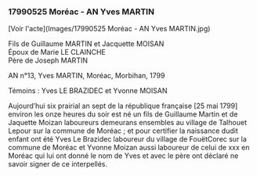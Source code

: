 ### 17990525 Moréac - AN Yves MARTIN

[Voir l'acte](Images/17990525 Moréac - AN Yves MARTIN.jpg)

Fils de Guillaume MARTIN et Jacquette MOISAN  
Époux de Marie LE CLAINCHE  
Père de Joseph MARTIN

AN n°13, Yves MARTIN, Moréac, Morbihan, 1799

Témoins : Yves LE BRAZIDEC et Yvonne MOISAN

Aujourd’hui six prairial an sept de la république française [25 mai 1799] environ les onze heures du soir est né un fils de Guillaume Martin et de Jaquette Moizan laboureurs demeurans ensembles au village de Talhouet Lepour sur la commune de Moréac ; et pour certifier la naissance dudit enfant ont été Yves Le Brazidec laboureur du village de FouëtCorec sur la commune de Moréac et Yvonne Moizan aussi laboureur de celui de xxx en Moréac qui lui ont donné le nom de Yves et avec le père ont déclaré ne savoir signer de ce interpellés.